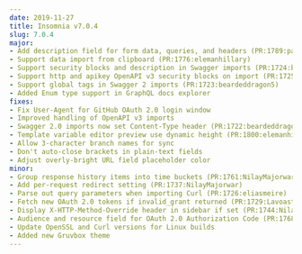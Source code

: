 ```yaml
---
date: 2019-11-27
title: Insomnia v7.0.4
slug: 7.0.4
major:
- Add description field for form data, queries, and headers (PR:1789:pachisi456)
- Support data import from clipboard (PR:1776:elemanhillary)
- Support security blocks and description in Swagger imports (PR:1724:beardeddragon5)
- Support http and apikey OpenAPI v3 security blocks on import (PR:1725:eliasmeire)
- Support global tags in Swagger 2 imports (PR:1723:beardeddragon5)
- Added Enum type support in GraphQL docs explorer
fixes:
- Fix User-Agent for GitHub OAuth 2.0 login window
- Improved handling of OpenAPI v3 imports
- Swagger 2.0 imports now set Content-Type header (PR:1722:beardeddragon5)
- Template variable editor preview use dynamic height (PR:1800:elemanhillary)
- Allow 3-character branch names for sync
- Don't auto-close brackets in plain-text fields
- Adjust overly-bright URL field placeholder color
minor:
- Group response history items into time buckets (PR:1761:NilayMajorwar)
- Add per-request redirect setting (PR:1737:NilayMajorwar)
- Parse out query parameters when importing Curl (PR:1726:eliasmeire)
- Fetch new OAuth 2.0 tokens if invalid_grant returned (PR:1729:Lavoaster)
- Display X-HTTP-Method-Override header in sidebar if set (PR:1744:NilayMajorwar)
- Audience and resource field for OAuth 2.0 Authorization Code (PR:1768:duncan-brown)
- Update OpenSSL and Curl versions for Linux builds
- Added new Gruvbox theme
---
```

